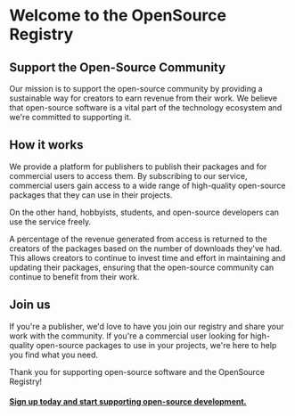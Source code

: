 # Welcome to the OpenSource Registry

## Support the Open-Source Community

Our mission is to support the open-source community by providing a sustainable way for creators to earn revenue from their work. We believe that open-source software is a vital part of the technology ecosystem and we're committed to supporting it.

## How it works

We provide a platform for publishers to publish their packages and for commercial users to access them. By subscribing to our service, commercial users gain access to a wide range of high-quality open-source packages that they can use in their projects. 

On the other hand, hobbyists, students, and open-source developers can use the service freely.

A percentage of the revenue generated from access is returned to the creators of the packages based on the number of downloads they've had. This allows creators to continue to invest time and effort in maintaining and updating their packages, ensuring that the open-source community can continue to benefit from their work.

## Join us

If you're a publisher, we'd love to have you join our registry and share your work with the community. If you're a commercial user looking for high-quality open-source packages to use in your projects, we're here to help you find what you need.

Thank you for supporting open-source software and the OpenSource Registry!

#### [Sign up today and start supporting open-source development.](https://opensourceregistry.com)

